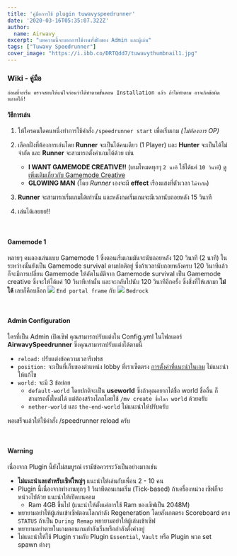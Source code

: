 ```yaml
---
title: 'คู่มือการใช้ plugin tuwavyspeedrunner'
date: '2020-03-16T05:35:07.322Z'
author:
  name: Airwavy
excerpt: "บทความนี้จะบอกการใช้งานทั้งฝั่งของ Admin และผู้เล่น"
tags: ["Tuwavy Speedrunner"]
cover_image: "https://i.ibb.co/DRTQdd7/tuwavythumbnail1.jpg"
---
```


### <i class="bi bi-file-earmark-text-fill"></i> Wiki - คู่มือ
`ก่อนที่จะเริ่ม ตรวจสอบให้แน่ใจก่อนว่าได้ทำตามขั้นตอน Installation แล้ว ถ้าไม่ทำตาม อาจเกิดข้อผิดพลาดได้!`
#### <i class="bi bi-joystick"></i> วิธีการเล่น
1. ให้ใครคนใดคนหนึ่งทำการใช้คำสั่ง `/speedrunner start` เพื่อเริ่มเกม *(ไม่ต้องการ OP)*
2. เลือกฝั่งที่ต้องการเล่นโดย **Runner** จะเป็นได้คนเดียว (1 Player) และ **Hunter** จะเป็นได้ไม่จำกัด และ **Runner** จะสามารถตั้งค่าเกมได้ด้วย เช่น 

   - **I WANT GAMEMODE CREATIVE!!** (เกมโหมดทุกๆ `2 นาที` ใช้ได้แค่ `10 วินาที`) [ดูเพิ่มเติมเกี่ยวกับ Gamemode Creative](#gamemode)
   - **GLOWING MAN** (โดย *Runner* เองจะมี **effect** เรืองแสงที่ตัวเวลา `ไม่จำกัด`)
3. **Runner** จะสามารถเริ่มเกมได้เท่านั้น และหลังกดเริ่มเกมจะมีเวลานับถอยหลัง 15 วินาที
4. เล่นได้เลยยย!!

<a name="gamemode"></a>
<br>

#### Gamemode 1
หลายๆ คนลองเล่นแบบ Gamemode 1 ซึ่งตอนเริ่มเกมมันจะนับถอยหลัง 120 วินาที (2 นาที) ในระหว่างนั้นยังเป็น Gamemode survival ตามปกติอยู่ ซึ่งถ้าเวลานับถอยหลังครบ 120 วินาทีแล้ว ก็จะมีการเปลี่ยน Gamemode ให้อัตโนมัติจาก Gamemode survival เป็น Gamemode creative ซึ่งจะให้ได้แค่ 10 วินาทีเท่านั้น และจะกลับไปนับ 120 วินาทีอีกครั้ง ซึ่งสิ่งที่ให้เสกมา **ไม่ได้** เลยก็คือบล็อก <img src="https://static.wikia.nocookie.net/minecraft_gamepedia/images/e/ea/Filled_End_Portal_Frame_%28S%29_JE5_BE2.png" class="icon"/> `End portal frame` กับ <img src="https://static.wikia.nocookie.net/minecraft_gamepedia/images/6/68/Bedrock_JE2_BE2.png" class="icon"/> `Bedrock`

<a name="configuration-guide"></a>
<br>

#### <i class="bi bi-terminal-fill"></i> Admin Configuration
ใครที่เป็น Admin เปิดเซิฟ คุณสามารถปรับแต่งใน Config.yml ในโฟลเดอร์ **AirwavySpeedrunner** ซึ่งคุณสามารถปรับแต่งได้ตามนี้
 - `reload:` ปรับแต่งข้อความเวลารีเฟรช
 - `position:` จะเป็นที่เก็บของตำแหน่ง lobby ที่เราเซ็ตตรง [การตั้งค่าที่แนะนำในเกม](#installation) ไม่แนะนำให้แก้ไข
 - `world:` จะมี 3 ข้อย่อย
    - `default-world` โดยปกติจะเป็น **useworld** ซึ่งถ้าคุณอยากได้ชื่อ world ชื่ออื่น ก็สามารถตั้งใหม่ได้ แต่ต้องสร้างโลกโดยใช้ `/mv create ชื่อโลก world` ด้วยครับ
    - `nether-world` และ `the-end-world` ไม่แนะนำให้ปรับครับ

พอเสร็จแล้วให้ใช้คำสั่ง /speedrunner reload ครับ

<a name="warning"></a>
<br>

#### <i class="bi bi-exclamation-triangle-fill"></i> Warning
เนื่องจาก Plugin นี้ยังไม่สมบูรณ์ เรามีข้อควรระวังเป็นอย่างมากเช่น
- **ไม่แนะนำเลยสำหรับเซิฟใหญ่ๆ** แนะนำให้เล่นกับเพื่อน 2 - 10 คน
- Plugin นี้เนื่องจากทำงานทุกๆ 1 วินาทีตอนเกมเริ่ม (Tick-based) ถ้าเครื่องหน่วง เซิฟก็จะหน่วงไปด้วย แนะนำให้เปิดบนคอม
    - Ram 4GB ขึ้นไป (แนะนำให้ตั้งแค่การใช้ Ram ของเซิฟเป็น 2048M)
- พยายามอย่าให้ผู้เล่นเข้าเซิฟตอนโลกกำลัง Regeneration โดยสังเกตตรง Scoreboard ตรง `STATUS` ถ้าเป็น `During Remap` พยายามอย่าให้ผู้เล่นเข้าเซิฟ
- พยายามอย่าตายในเกมตอนเกมกำลังเริ่มหรือกำลังตั้งค่าอยู่
- ไม่แนะนำให้ใช้ Plugin รวมกับ Plugin `Essential`, `Vault` หรือ Plugin พวก set spawn ต่างๆ
